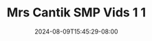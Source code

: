 --- 
title: "Mrs Cantik SMP  Vids 1 1"
description: "  bokep Mrs Cantik SMP  Vids 1 1 premium full vidio baru"
date: 2024-08-09T15:45:29-08:00
file_code: "39406hcho954"
draft: false
cover: "wtunkko2khui1epr.jpg"
tags: ["Mrs", "Cantik", "SMP", "Vids", "bokep-indo", "bokep-viral", "bokep-ig"]
length: 14
fld_id: "1390191"
foldername: "ABG"
categories: ["ABG"]
views: 42
---